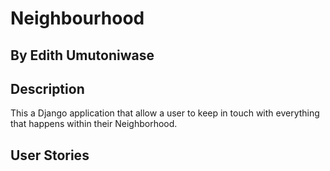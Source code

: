 # Neighbourhood

## By Edith Umutoniwase

## Description

This a Django application that allow a user to keep in touch with everything that happens within their Neighborhood.

## User Stories